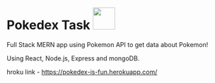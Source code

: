 
<h1>Pokedex Task <img src="https://veekun.com/dex/media/pokemon/global-link/7.png" height="50px"/></h1>

Full Stack MERN app using Pokemon API to get data about Pokemon! 

Using React, Node.js, Express and mongoDB.

hroku link - https://pokedex-is-fun.herokuapp.com/
